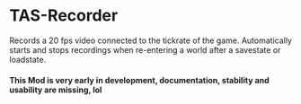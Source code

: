 # TAS-Recorder
Records a 20 fps video connected to the tickrate of the game. Automatically starts and stops recordings when re-entering a world after a savestate or loadstate.

#### This Mod is very early in development, documentation, stability and usability are missing, lol
